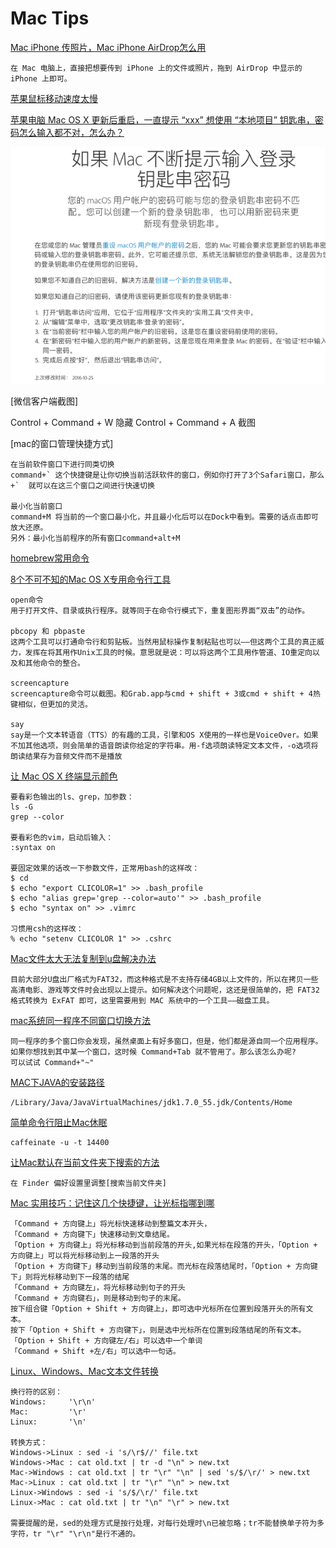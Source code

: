 # Mac Tips

[Mac iPhone 传照片，Mac iPhone AirDrop怎么用](http://jingyan.baidu.com/article/4e5b3e1950579091901e24b1.html)
	
	在 Mac 电脑上，直接把想要传到 iPhone 上的文件或照片，拖到 AirDrop 中显示的 iPhone 上即可。

[苹果鼠标移动速度太慢](http://bbs.feng.com/read-htm-tid-6658230.html)


[苹果电脑 Mac OS X 更新后重启，一直提示 “xxx” 想使用 “本地项目” 钥匙串，密码怎么输入都不对，怎么办？](https://www.zhihu.com/question/21883195)

![](accountsd.png)

[微信客户端截图]

Control + Command + W 隐藏
Control + Command + A 截图



[mac的窗口管理快捷方式]
	
	在当前软件窗口下进行同类切换
	command+` 这个快捷键是让你切换当前活跃软件的窗口，例如你打开了3个Safari窗口，那么+`  就可以在这三个窗口之间进行快速切换
	
	最小化当前窗口
	command+M 将当前的一个窗口最小化，并且最小化后可以在Dock中看到。需要的话点击即可放大还原。
	另外：最小化当前程序的所有窗口command+alt+M



[homebrew常用命令](http://my.oschina.net/gujianhan/blog/203704)



[8个不可不知的Mac OS X专用命令行工具](https://segmentfault.com/a/1190000000509514)

	open命令
	用于打开文件、目录或执行程序。就等同于在命令行模式下，重复图形界面“双击”的动作。
	
	pbcopy 和 pbpaste 
	这两个工具可以打通命令行和剪贴板。当然用鼠标操作复制粘贴也可以——但这两个工具的真正威力，发挥在将其用作Unix工具的时候。意思就是说：可以将这两个工具用作管道、IO重定向以及和其他命令的整合。
	
	screencapture
	screencapture命令可以截图。和Grab.app与cmd + shift + 3或cmd + shift + 4热键相似，但更加的灵活。
	
	say
	say是一个文本转语音（TTS）的有趣的工具，引擎和OS X使用的一样也是VoiceOver。如果不加其他选项，则会简单的语音朗读你给定的字符串。用-f选项朗读特定文本文件，-o选项将朗读结果存为音频文件而不是播放
	

[让 Mac OS X 终端显示颜色](http://blog.sina.com.cn/s/blog_6a60817301012p3e.html)

	要看彩色输出的ls、grep，加参数：
	ls -G
	grep --color

	要看彩色的vim，启动后输入：
	:syntax on

	要固定效果的话改一下参数文件，正常用bash的这样改：
	$ cd
	$ echo "export CLICOLOR=1" >> .bash_profile
	$ echo "alias grep='grep --color=auto'" >> .bash_profile
	$ echo "syntax on" >> .vimrc

	习惯用csh的这样改：
	% echo "setenv CLICOLOR 1" >> .cshrc

[Mac文件太大无法复制到u盘解决办法](http://www.pc6.com/edu/88142.html)

	目前大部分U盘出厂格式为FAT32，而这种格式是不支持存储4GB以上文件的，所以在拷贝一些高清电影、游戏等文件时会出现以上提示。如何解决这个问题呢，这还是很简单的，把 FAT32 格式转换为 ExFAT 即可，这里需要用到 MAC 系统中的一个工具——磁盘工具。

[mac系统同一程序不同窗口切换方法](http://www.win8xitong.cn/winodws10/46353.html)

	同一程序的多个窗口你会发现，虽然桌面上有好多窗口，但是，他们都是源自同一个应用程序。
	如果你想找到其中某一个窗口，这时候 Command+Tab 就不管用了。那么该怎么办呢?
	可以试试 Command+"~"

[MAC下JAVA的安装路径](http://www.blogjava.net/paulwong/archive/2014/07/12/415725.html)

	/Library/Java/JavaVirtualMachines/jdk1.7.0_55.jdk/Contents/Home


[简单命令行阻止Mac休眠](http://digi.it.sohu.com/20121218/n360779320.shtml)

	caffeinate -u -t 14400

[让Mac默认在当前文件夹下搜索的方法](http://www.2cto.com/os/201301/183562.html)

	在 Finder 偏好设置里调整[搜索当前文件夹]
	
	
	
[Mac 实用技巧：记住这几个快捷键，让光标指哪到哪](http://sspai.com/32769)

	「Command + 方向键上」将光标快速移动到整篇文本开头，
	「Command + 方向键下」快速移动到文章结尾。	
	「Option + 方向键上」将光标移动到当前段落的开头,如果光标在段落的开头，「Option + 方向键上」可以将光标移动到上一段落的开头
	「Option + 方向键下」移动到当前段落的末尾。而光标在段落结尾时，「Option + 方向键下」则将光标移动到下一段落的结尾
	「Command + 方向键左」，将光标移动到句子的开头
	「Command + 方向键右」，则是移动到句子的末尾。
	按下组合键「Option + Shift + 方向键上」，即可选中光标所在位置到段落开头的所有文本。
	按下「Option + Shift + 方向键下」，则是选中光标所在位置到段落结尾的所有文本。
	「Option + Shift + 方向键左/右」可以选中一个单词
	「Command + Shift +左/右」可以选中一句话。
	

[Linux、Windows、Mac文本文件转换](http://blog.csdn.net/yxc135/article/details/18909173)

	换行符的区别：
	Windows:     '\r\n'
	Mac:         '\r'
	Linux:       '\n'

	转换方式：
	Windows->Linux : sed -i 's/\r$//' file.txt
	Windows->Mac : cat old.txt | tr -d "\n" > new.txt
	Mac->Windows : cat old.txt | tr "\r" "\n" | sed 's/$/\r/' > new.txt
	Mac->Linux : cat old.txt | tr "\r" "\n" > new.txt
	Linux->Windows : sed -i 's/$/\r/' file.txt
	Linux->Mac : cat old.txt | tr "\n" "\r" > new.txt

	需要提醒的是，sed的处理方式是按行处理，对每行处理时\n已被忽略；tr不能替换单子符为多字符，tr "\r" "\r\n"是行不通的。